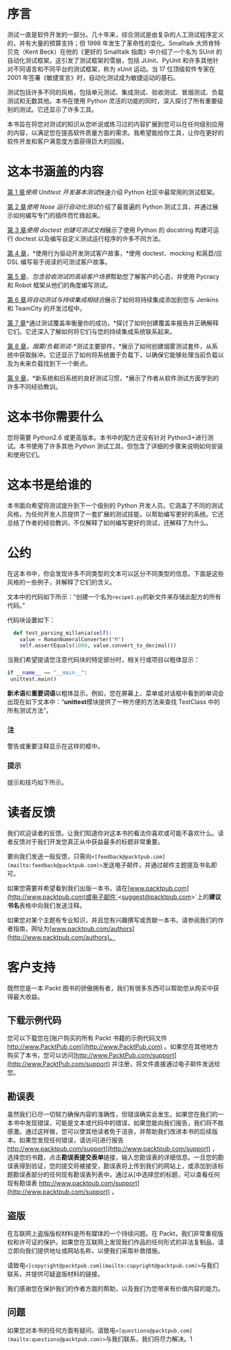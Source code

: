 # 序言

测试一直是软件开发的一部分。几十年来，综合测试是由复杂的人工测试程序定义的，并有大量的预算支持；但 1998 年发生了革命性的变化。Smalltalk 大师肯特·贝克（Kent Beck）在他的《更好的 Smalltalk 指南》中介绍了一个名为 SUnit 的自动化测试框架。这引发了测试框架的雪崩，包括 JUnit、PyUnit 和许多其他针对不同语言和不同平台的测试框架，称为 xUnit 运动。当 17 位顶级软件专家在 2001 年签署《敏捷宣言》时，自动化测试成为敏捷运动的基石。

测试包括许多不同的风格，包括单元测试、集成测试、验收测试、冒烟测试、负载测试和无数其他。本书在使用 Python 灵活的功能的同时，深入探讨了所有重要级别的测试。它还显示了许多工具。

本书旨在将您对测试的知识从您听说或练习过的内容扩展到您可以在任何级别应用的内容，以满足您在提高软件质量方面的需求。我希望能给你工具，让你在更好的软件开发和客户满意度方面获得巨大的回报。

# 这本书涵盖的内容

[第 1 章](1.html "Chapter 1. Using Unittest To Develop Basic Tests")*使用 Unittest 开发基本测试*快速介绍 Python 社区中最常用的测试框架。

[第 2 章](2.html "Chapter 2. Running Automated Test Suites with Nose")*使用 Nose 运行自动化测试*介绍了最普遍的 Python 测试工具，并通过展示如何编写专门的插件而忙碌起来。

[第 3 章](3.html "Chapter 3. Creating Testable Documentation with doctest")*使用 doctest 创建可测试文档*展示了使用 Python 的 docstring 构建可运行 doctest 以及编写自定义测试运行程序的许多不同方法。

[第 4 章](4.html "Chapter 4. Testing Customer Stories with Behavior Driven Development")，*使用行为驱动开发测试客户故事，*使用 doctest、mocking 和莴苣/应 DSL 编写易于阅读的可测试客户故事。

[第 5 章](5.html "Chapter 5. High Level Customer Scenarios with Acceptance Testing")、*包含验收测试的高级客户场景*帮助您了解客户的心态，并使用 Pycracy 和 Robot 框架从他们的角度编写测试。

[第 6 章](6.html "Chapter 6. Integrating Automated Tests with Continuous Integration")*将自动测试与持续集成相结合*展示了如何将持续集成添加到您与 Jenkins 和 TeamCity 的开发过程中。

[第 7 章](7.html "Chapter 7. Measuring your Success with Test Coverage")*通过测试覆盖率衡量你的成功，*探讨了如何创建覆盖率报告并正确解释它们。它还深入了解如何将它们与您的持续集成系统联系起来。

[第 8 章](8.html "Chapter 8. Smoke/Load Testing—Testing Major Parts")，*烟雾/负载测试*-*测试主要部件，*展示了如何创建烟雾测试套件，从系统中获取脉冲。它还显示了如何将系统置于负载下，以确保它能够处理当前负载以及为未来负载找到下一个断点。

[第 9 章](9.html "Chapter 9. Good Test Habits for New and Legacy Systems")，*新系统和旧系统的良好测试习惯，*展示了作者从软件测试方面学到的许多不同经验教训。

# 这本书你需要什么

您将需要 Python2.6 或更高版本。本书中的配方还没有针对 Python3+进行测试。本书使用了许多其他 Python 测试工具，但包含了详细的步骤来说明如何安装和使用它们。

# 这本书是给谁的

本书面向希望将测试提升到下一个级别的 Python 开发人员。它涵盖了不同的测试风格，为任何开发人员提供了一套扩展的测试技能，以帮助编写更好的系统。它还总结了作者的经验教训，不仅解释了如何编写更好的测试，还解释了为什么。

# 公约

在这本书中，你会发现许多不同类型的文本可以区分不同类型的信息。下面是这些风格的一些例子，并解释了它们的含义。

文本中的代码如下所示：“创建一个名为`recipe1.py`的新文件来存储此配方的所有代码。”

代码块设置如下：

```py
  def test_parsing_millenia(self):
    value = RomanNumeralConverter("M")
    self.assertEquals(1000, value.convert_to_decimal())
```

当我们希望提请您注意代码块的特定部分时，相关行或项目以粗体显示：

```py
if __name__ == "__main__":
 unittest.main()

```

**新术语**和**重要词语**以粗体显示。例如，您在屏幕上、菜单或对话框中看到的单词会出现在如下文本中：“**unittest**模块提供了一种方便的方法来查找 TestClass 中的所有测试方法”。

### 注

警告或重要注释显示在这样的框中。

### 提示

提示和技巧如下所示。

# 读者反馈

我们欢迎读者的反馈。让我们知道你对这本书的看法你喜欢或可能不喜欢什么。读者反馈对于我们开发您真正从中获益最多的标题非常重要。

要向我们发送一般反馈，只需向`<[feedback@packtpub.com](mailto:feedback@packtpub.com)>`发送电子邮件，并通过邮件主题提及书名即可。

如果您需要并希望看到我们出版一本书，请在[www.packtpub.com](http://www.packtpub.com)或电子邮件`<[suggest@packtpub.com](mailto:suggest@packtpub.com)>`上的**建议书名**表格中向我们发送注释。

如果您对某个主题有专业知识，并且您有兴趣撰写或贡献一本书，请参阅我们的作者指南，网址为[www.packtpub.com/authors](http://www.packtpub.com/authors)。

# 客户支持

既然您是一本 Packt 图书的骄傲拥有者，我们有很多东西可以帮助您从购买中获得最大收益。

## 下载示例代码

您可以下载您在[账户购买的所有 Packt 书籍的示例代码文件 http://www.PacktPub.com](http://www.PacktPub.com) 。如果您在其他地方购买了本书，您可以访问[http://www.PacktPub.com/support](http://www.PacktPub.com/support) 并注册，将文件直接通过电子邮件发送给您。

## 勘误表

虽然我们已尽一切努力确保内容的准确性，但错误确实会发生。如果您在我们的一本书中发现错误，可能是文本或代码中的错误，如果您能向我们报告，我们将不胜感激。通过这样做，您可以使其他读者免于沮丧，并帮助我们改进本书的后续版本。如果您发现任何错误，请访问[进行报告 http://www.packtpub.com/support](http://www.packtpub.com/support) ，选择您的书籍，点击**勘误表****提交****表单**链接，输入您勘误表的详细信息。一旦您的勘误表得到验证，您的提交将被接受，勘误表将上传到我们的网站上，或添加到该标题勘误表部分的任何现有勘误表列表中。通过从[中选择您的标题，可以查看任何现有勘误表 http://www.packtpub.com/support](http://www.packtpub.com/support) 。

## 盗版

在互联网上盗版版权材料是所有媒体的一个持续问题。在 Packt，我们非常重视版权和许可证的保护。如果您在互联网上发现我们作品的任何形式的非法复制品，请立即向我们提供地址或网站名称，以便我们采取补救措施。

请致电`<[copyright@packtpub.com](mailto:copyright@packtpub.com)>`与我们联系，并提供可疑盗版材料的链接。

我们感谢您在保护我们的作者方面的帮助，以及我们为您带来有价值内容的能力。

## 问题

如果您对本书的任何方面有疑问，请致电`<[questions@packtpub.com](mailto:questions@packtpub.com)>`与我们联系，我们将尽力解决。1